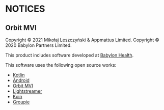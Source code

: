# NOTICES

## Orbit MVI

Copyright &copy; 2021 Mikołaj Leszczyński & Appmattus Limited.
Copyright &copy; 2020 Babylon Partners Limited.

This product includes software developed at [Babylon Health](http://www.babylonhealth.com/).

This software uses the following open source works:

- [Kotlin](https://github.com/JetBrains/kotlin)
- [Android](https://developer.android.com)
- [Orbit MVI](https://github.com/babylonhealth/orbit-mvi)
- [Lightstreamer](https://lightstreamer.com)
- [Koin](https://insert-koin.io/)
- [Groupie](https://github.com/lisawray/groupie)
